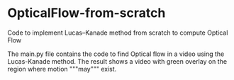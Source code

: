 # OpticalFlow-from-scratch
Code to implement Lucas–Kanade method from scratch to compute Optical Flow

The main.py file contains the code to find Optical flow in a video using the Lucas-Kanade method.
The result shows a video with green overlay on the region where motion """may""" exist. 